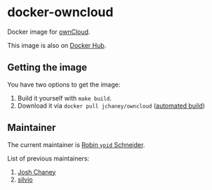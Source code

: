 # docker-owncloud

Docker image for [ownCloud].

This image is also on [Docker Hub].

## Getting the image

You have two options to get the image:

1. Build it yourself with `make build`.
2. Download it via `docker pull jchaney/owncloud` ([automated build][Docker Hub])

[ownCloud]: https://owncloud.org/
[Docker Hub]: https://registry.hub.docker.com/u/jchaney/owncloud/

## Maintainer

The current maintainer is [Robin `ypid` Schneider][ypid].

List of previous maintainers:

1. [Josh Chaney][jchaney]
2. [silvio][]

[ypid]: https://github.com/ypid
[silvio]: https://github.com/silvio
[jchaney]: https://github.com/jchaney
